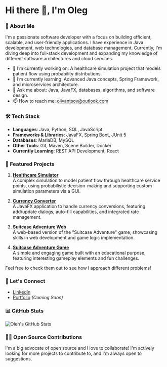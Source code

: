 # Hi there 👋, I'm Oleg

### 🚀 About Me

I'm a passionate software developer with a focus on building efficient, scalable, and user-friendly applications. I have experience in Java development, web technologies, and database management. Currently, I'm diving deep into full-stack development and expanding my knowledge of different software architectures and cloud services.

- 🔭 I’m currently working on: A healthcare simulation project that models patient flow using probability distributions.
- 🌱 I’m currently learning: Advanced Java concepts, Spring Framework, and microservices architecture.
- 💬 Ask me about: Java, JavaFX, databases, algorithms, and software design.
- 📫 How to reach me: [oiivantsov@outlook.com](mailto:oiivantsov@outlook.com)

### 🛠️ Tech Stack

- **Languages**: Java, Python, SQL, JavaScript
- **Frameworks & Libraries**: JavaFX, Spring Boot, JUnit 5
- **Databases**: MariaDB, MySQL
- **Other Tools**: Git, Maven, Scene Builder, Docker
- **Currently Learning**: REST API Development, React

### 🌟 Featured Projects

1. [**Healthcare Simulator**](https://github.com/oiivantsov/metropolia-healthcare-simulator)  
   A complex simulation to model patient flow through healthcare service points, using probabilistic decision-making and supporting custom simulation parameters via a GUI.
   
2. [**Currency Converter**](https://github.com/oiivantsov/currency-converter)  
   A JavaFX application to handle currency conversions, featuring add/update dialogs, auto-fill capabilities, and integrated rate management.

3. [**Suitcase Adventure Web**](https://github.com/oiivantsov/metropolia-suitcase-adventure-web)  
   A web-based version of the "Suitcase Adventure" game, showcasing skills in web development and game logic implementation.

4. [**Suitcase Adventure Game**](https://github.com/oiivantsov/metropolia-suitcase-adventure-game)  
   A simple and engaging game built with an educational purpose, featuring interesting gameplay elements and fun challenges.

Feel free to check them out to see how I approach different problems!

### 🔗 Let's Connect

- [LinkedIn](https://linkedin.com/in/oleg-ivantsov)
- [Portfolio](#) *(Coming Soon)*

### 📊 GitHub Stats

![Oleh's GitHub Stats](https://github-readme-stats.vercel.app/api?username=oiivantsov&show_icons=true&theme=radical)

### 👨‍💻 Open Source Contributions

I'm a big advocate of open source and I love to collaborate! I'm actively looking for more projects to contribute to, and I'm always open to suggestions.
